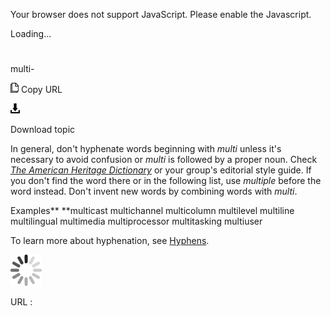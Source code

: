 Your browser does not support JavaScript. Please enable the Javascript.

Loading...

# 

multi-

![Copy URL](media/multi/Copy.png)
Copy URL

![Download](media/multi/Download.png)

Download topic

In general, don't hyphenate words beginning with *multi* unless it's necessary to avoid confusion or *multi* is followed by a proper noun. Check [*The American Heritage Dictionary*](https://ahdictionary.com/) or your group's editorial style guide. If you don't find the word there or in the following list, use *multiple* before the word instead. Don't invent new words by combining words with *multi*.

Examples**
**multicast 
multichannel 
multicolumn 
multilevel 
multiline 
multilingual 
multimedia 
multiprocessor 
multitasking 
multiuser

To learn more about hyphenation, see [Hyphens](https://worldready.cloudapp.net/Styleguide/Read?id=2700&topicid=28765).

![In progress](media/multi/activity-large.gif)

URL :
